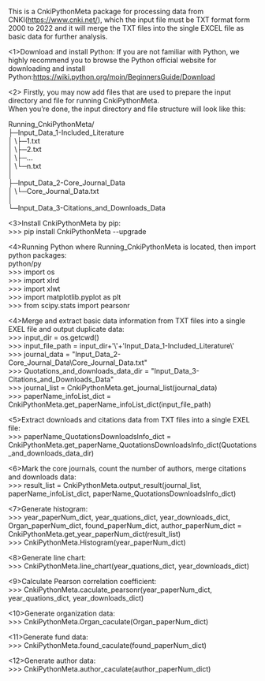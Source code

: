 This is a CnkiPythonMeta package for processing data from CNKI(https://www.cnki.net/),
which the input file must be TXT format form 2000 to 2022 and it will merge the TXT files into the single EXCEL file 
as basic data for further analysis.

<1>Download and install Python:
If you are not familiar with Python, we highly recommend you to browse the Python official website for 
downloading and install Python:https://wiki.python.org/moin/BeginnersGuide/Download

<2> Firstly, you may now add files that are used to prepare the input directory and file for running CnkiPythonMeta.  
    When you’re done, the input directory and file structure will look like this:
    
Running_CnkiPythonMeta/  
├─Input_Data_1-Included_Literature  
│       \├─1.txt  
│       \├─2.txt  
│       \├─...  
│       \└─n.txt  
│      
├─Input_Data_2-Core_Journal_Data  
│       \└─Core_Journal_Data.txt  
│      
└─Input_Data_3-Citations_and_Downloads_Data

<3>Install CnkiPythonMeta by pip:  
 	>>> pip install CnkiPythonMeta --upgrade  
	
<4>Running Python where Running_CnkiPythonMeta is located, then import python packages:  
	python/py  
	>>> import os  
	>>> import xlrd  
	>>> import xlwt  
	>>> import matplotlib.pyplot as plt  
	>>> from scipy.stats import pearsonr  	

<4>Merge and extract basic data information from TXT files into a single EXEL file and output duplicate data:  
	>>> input_dir = os.getcwd()  
	>>> input_file_path = input_dir+'\\'+'Input_Data_1-Included_Literature\\'  
	>>> journal_data = "Input_Data_2-Core_Journal_Data\\Core_Journal_Data.txt"  
	>>> Quotations_and_downloads_data_dir = "Input_Data_3-Citations_and_Downloads_Data"  
	>>> journal_list = CnkiPythonMeta.get_journal_list(journal_data)  
	>>> paperName_infoList_dict = CnkiPythonMeta.get_paperName_infoList_dict(input_file_path)  
	
<5>Extract downloads and citations data from TXT files into a single EXEL file:  
    >>> paperName_QuotationsDownloadsInfo_dict = CnkiPythonMeta.get_paperName_QuotationsDownloadsInfo_dict(Quotations_and_downloads_data_dir)  

<6>Mark the core journals, count the number of authors, merge citations and downloads data:  
    >>> result_list = CnkiPythonMeta.output_result(journal_list, paperName_infoList_dict, paperName_QuotationsDownloadsInfo_dict)  
	
<7>Generate histogram:  
	>>> year_paperNum_dict, year_quations_dict, year_downloads_dict, Organ_paperNum_dict, found_paperNum_dict, author_paperNum_dict = CnkiPythonMeta.get_year_paperNum_dict(result_list)  
	>>> CnkiPythonMeta.Histogram(year_paperNum_dict)  
	
<8>Generate line chart:  
	>>> CnkiPythonMeta.line_chart(year_quations_dict, year_downloads_dict)  
  
<9>Calculate Pearson correlation coefficient:  
	>>> CnkiPythonMeta.caculate_pearsonr(year_paperNum_dict, year_quations_dict, year_downloads_dict)  
	
<10>Generate organization data:  
	>>> CnkiPythonMeta.Organ_caculate(Organ_paperNum_dict)  
	
<11>Generate fund data:  
	>>> CnkiPythonMeta.found_caculate(found_paperNum_dict)  

<12>Generate author data:  
	>>> CnkiPythonMeta.author_caculate(author_paperNum_dict)  
	
	
	
	
